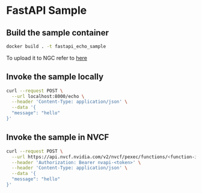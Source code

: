 # FastAPI Sample
## Build the sample container
```bash
docker build . -t fastapi_echo_sample
```
To upload it to NGC refer to [here](https://docs.nvidia.com/cloud-functions/user-guide/latest/cloud-function/quickstart.html#clone-build-and-push-the-docker-image-to-ngc-private-registry)

## Invoke the sample locally
```bash 
curl --request POST \
  --url localhost:8000/echo \
  --header 'Content-Type: application/json' \
  --data '{
  "message": "hello"
}'
```

## Invoke the sample in NVCF
```bash 
curl --request POST \
  --url https://api.nvcf.nvidia.com/v2/nvcf/pexec/functions/<function-id> \
  --header 'Authorization: Bearer nvapi-<token>' \
  --header 'Content-Type: application/json' \
  --data '{
  "message": "hello"
}'
```